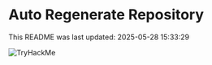 # Auto Regenerate Repository

This README was last updated: 2025-05-28 15:33:29

 ![TryHackMe](https://tryhackme.com/badge/533634)